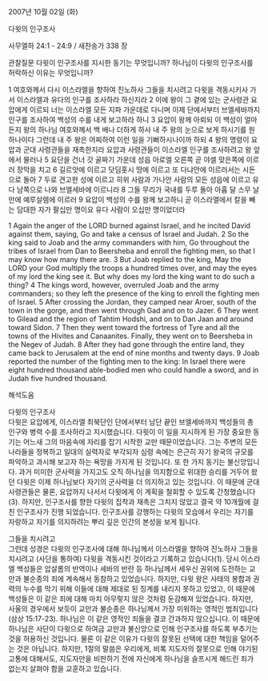 2007년 10월 02일 (화)

다윗의 인구조사



사무엘하 24:1 - 24:9 / 새찬송가 338 장


관찰질문
다윗이 인구조사를 지시한 동기는 무엇입니까? 
하나님이 다윗의 인구조사를 허락하신 이유는 무엇입니까? 

1 여호와께서 다시 이스라엘을 향하여 진노하사 그들을 치시려고 다윗을 격동시키사 가서 이스라엘과 유다의 인구를 조사하라 하신지라 2 이에 왕이 그 곁에 있는 군사령관 요압에게 이르되 너는 이스라엘 모든 지파 가운데로 다니며 이제 단에서부터 브엘세바까지 인구를 조사하여 백성의 수를 내게 보고하라 하니 3 요압이 왕께 아뢰되 이 백성이 얼마든지 왕의 하나님 여호와께서 백 배나 더하게 하사 내 주 왕의 눈으로 보게 하시기를 원하나이다 그런데 내 주 왕은 어찌하여 이런 일을 기뻐하시나이까 하되 4 왕의 명령이 요압과 군대 사령관들을 재촉한지라 요압과 사령관들이 이스라엘 인구를 조사하려고 왕 앞에서 물러나 5 요단을 건너 갓 골짜기 가운데 성읍 아로엘 오른쪽 곧 야셀 맞은쪽에 이르러 장막을 치고 6 길르앗에 이르고 닷딤홋시 땅에 이르고 또 다냐안에 이르러서는 시돈으로 돌아 7 두로 견고한 성에 이르고 히위 사람과 가나안 사람의 모든 성읍에 이르고 유다 남쪽으로 나와 브엘세바에 이르니라 8 그들 무리가 국내를 두루 돌아 아홉 달 스무 날 만에 예루살렘에 이르러 9 요압이 백성의 수를 왕께 보고하니 곧 이스라엘에서 칼을 빼는 담대한 자가 팔십만 명이요 유다 사람이 오십만 명이었더라  

1 Again the anger of the LORD burned against Israel, and he incited David against them, saying, Go and take a census of Israel and Judah. 2 So the king said to Joab and the army commanders with him, Go throughout the tribes of Israel from Dan to Beersheba and enroll the fighting men, so that I may know how many there are. 3 But Joab replied to the king, May the LORD your God multiply the troops a hundred times over, and may the eyes of my lord the king see it. But why does my lord the king want to do such a thing? 4 The kings word, however, overruled Joab and the army commanders; so they left the presence of the king to enroll the fighting men of Israel. 5 After crossing the Jordan, they camped near Aroer, south of the town in the gorge, and then went through Gad and on to Jazer. 
6 They went to Gilead and the region of Tahtim Hodshi, and on to Dan Jaan and around toward Sidon. 7 Then they went toward the fortress of Tyre and all the towns of the Hivites and Canaanites. Finally, they went on to Beersheba in the Negev of Judah. 8 After they had gone through the entire land, they came back to Jerusalem at the end of nine months and twenty days. 9 Joab reported the number of the fighting men to the king: In Israel there were eight hundred thousand able-bodied men who could handle a sword, and in Judah five hundred thousand.

해석도움





다윗의 인구조사  
다윗은 요압에게, 이스라엘 최북단인 단에서부터 남단 끝인 브엘세바까지 백성들의 총 인구와 병력 수를 조사하라고 지시했습니다. 다윗이 이 일을 지시하게 된 가장 중요한 동기는 어느새 그의 마음속에 자리를 잡기 시작한 교만 때문이었습니다. 그는 주변의 모든 나라들을 정복하고 일대의 실력자로 부각되자 심령 속에는 은근히 자기 왕국의 규모를 파악하고 과시해 보고자 하는 욕망을 가지게 된 것입니다. 또 한 가지 동기는 불신앙입니다. 과거 미미한 군사력을 가지고도 오직 하나님을 의지함으로 위대한 승리를 거두어 왔던 다윗은 이제 하나님보다 자기의 군사력을 더 의지하고 있는 것입니다. 이 때문에 군대 사령관들은 물론, 요압까지 나서서 다윗에게 이 계획을 철회할 수 있도록 간청했습니다(3). 하지만, 인구조사를 향한 다윗의 집착과 재촉은 그치지 않았고 결국 약 10개월에 걸친 인구조사가 진행 되었습니다. 인구조사를 강행하는 다윗의 모습에서 우리는 자기를 자랑하고 자기를 의지하려는 뿌리 깊은 인간의 본성을 보게 됩니다.  

그들을 치시려고  
그런데 성경은 다윗의 인구조사에 대해 하나님께서 이스라엘을 향하여 진노하사 그들을 치시려고 (사단을 통하여) 다윗을 격동시킨 것이라고 기록하고 있습니다(1). 당시 이스라엘 백성들은 압살롬의 반역이나 세바의 반란 등 하나님께서 세우신 권위에 도전하는 교만과 불순종의 죄에 계속해서 동참하고 있었습니다. 하지만, 다윗 왕은 사태의 봉합과 권력의 누수를 막기 위해 이들에 대해 제대로 된 징계를 내리지 못하고 있었고, 이 때문에 백성들은 이 같은 죄에 대해 마치 아무렇지 않은 것처럼 둔감해져 있었습니다. 하지만, 사울의 경우에서 보듯이 교만과 불순종은 하나님께서 가장 미워하는 영적인 범죄입니다(삼상 15:17-23). 하나님은 이 같은 영적인 죄들을 결코 간과하지 않으십니다. 이 때문에 하나님은 사단이 다윗으로 하여금 교만과 불신앙으로 인해 인구조사를 하도록 부추기는 것을 허용하신 것입니다. 물론 이 같은 이유가 다윗의 잘못된 선택에 대한 책임을 덜어주는 것은 아닙니다. 하지만, 1절의 말씀은 우리에게, 비록 지도자의 잘못으로 인해 야기된 고통에 대해서도, 지도자만을 비판하기 전에 자신에게 하나님을 슬프시게 해드린 죄가 없는지 살펴야 함을 교훈하고 있습니다.